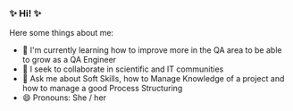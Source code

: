 ### ✨ Hi! ✨

Here some things about me:

- 🌱 I'm currently learning how to improve more in the QA area to be able to grow as a QA Engineer
- 👯 I seek to collaborate in scientific and IT communities
- 💬 Ask me about Soft Skills, how to Manage Knowledge of a project and how to manage a good Process Structuring
- 😄 Pronouns: She / her

